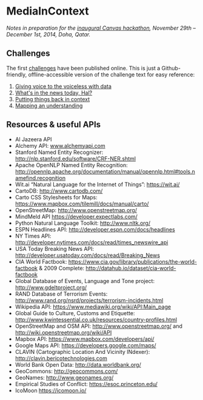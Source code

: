 MediaInContext
===============

_Notes in preparation for the [inaugural Canvas hackathon](http://canvas.aljazeera.com), November 29th – December 1st, 2014, Doha, Qatar._


## Challenges

The first [challenges](http://canvas.aljazeera.com/challenges/) have been published online. This is just a Github-friendly, offline-accessible version of the challenge text for easy reference:

1. [Giving voice to the voiceless with data](challenges/example-1-giving-voice-to-the-voiceless-with-data.md)
1. [What's in the news today, Hal?](challenges/example-3-putting-things-back-in-context.md)
1. [Putting things back in context](challenges/example-2-whats-in-the-papers-today-hal.md)
1. [Mapping an understanding](challenges/example-4-mapping-an-understanding.md)


## Resources & useful APIs

* Al Jazeera API
* Alchemy API: www.alchemyapi.com
* Stanford Named Entity Recognizer: http://nlp.stanford.edu/software/CRF-NER.shtml
* Apache OpenNLP Named Entity Recognition: http://opennlp.apache.org/documentation/manual/opennlp.html#tools.namefind.recognition
* Wit.ai “Natural Language for the Internet of Things”: https://wit.ai/
* CartoDB: http://www.cartodb.com/
* Carto CSS Stylesheets for Maps: https://www.mapbox.com/tilemill/docs/manual/carto/
* OpenStreetMap: http://www.openstreetmap.org/
* MindMeld API https://developer.expectlabs.com/
* Python Natural Language Toolkit: http://www.nltk.org/
* ESPN Headlines API: http://developer.espn.com/docs/headlines
* NY Times API: http://developer.nytimes.com/docs/read/times_newswire_api
* USA Today Breaking News API: http://developer.usatoday.com/docs/read/Breaking_News
* CIA World Factbook: https://www.cia.gov/library/publications/the-world-factbook & 2009 Complete: http://datahub.io/dataset/cia-world-factbook
* Global Database of Events, Language and Tone project: http://www.gdeltproject.org/
* RAND Database of Terrorism Events: http://www.rand.org/nsrd/projects/terrorism-incidents.html
* Wikipedia API: https://www.mediawiki.org/wiki/API:Main_page
* Global Guide to Culture, Customs and Etiquette: http://www.kwintessential.co.uk/resources/country-profiles.html
* OpenStreetMap and OSM API: http://www.openstreetmap.org/ and http://wiki.openstreetmap.org/wiki/API
* Mapbox API: https://www.mapbox.com/developers/api/
* Google Maps API: https://developers.google.com/maps/
* CLAVIN (Cartographic Location And Vicinity INdexer): http://clavin.bericotechnologies.com
* World Bank Open Data: http://data.worldbank.org/
* GeoCommons: http://geocommons.com/
* GeoNames: http://www.geonames.org/
* Empirical Studies of Conflict: https://esoc.princeton.edu/
* IcoMoon https://icomoon.io/
